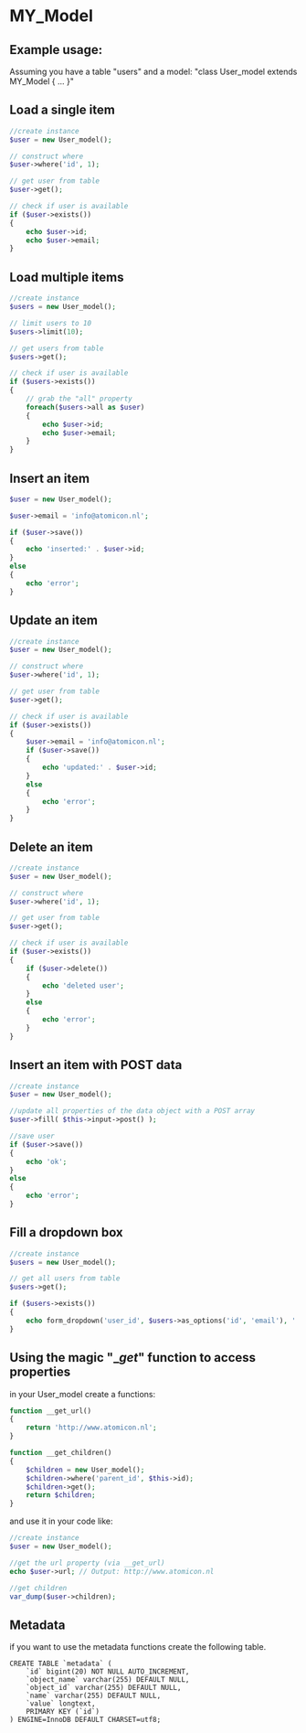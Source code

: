 # MY_Model

## Example usage:

Assuming you have a table "users"
and a model: "class User_model extends MY_Model { ... }"

## Load a single item

```php
//create instance
$user = new User_model();

// construct where
$user->where('id', 1);

// get user from table
$user->get();

// check if user is available
if ($user->exists())
{
	echo $user->id;
	echo $user->email;
}
```

## Load multiple items

```php
//create instance
$users = new User_model();

// limit users to 10
$users->limit(10);

// get users from table
$users->get();

// check if user is available
if ($users->exists())
{
	// grab the "all" property
	foreach($users->all as $user)
	{
		echo $user->id;
		echo $user->email;
	}
}
```

## Insert an item

```php
$user = new User_model();

$user->email = 'info@atomicon.nl';

if ($user->save())
{
	echo 'inserted:' . $user->id;
}
else
{
	echo 'error';
}
```

## Update an item

```php
//create instance
$user = new User_model();

// construct where
$user->where('id', 1);

// get user from table
$user->get();

// check if user is available
if ($user->exists())
{
	$user->email = 'info@atomicon.nl';
	if ($user->save())
	{
		echo 'updated:' . $user->id;
	}
	else
	{
		echo 'error';
	}
}
```

## Delete an item 

```php
//create instance
$user = new User_model();

// construct where
$user->where('id', 1);

// get user from table
$user->get();

// check if user is available
if ($user->exists())
{
	if ($user->delete())
	{
		echo 'deleted user';
	}
	else
	{
		echo 'error';
	}
}
```

## Insert an item with POST data

```php
//create instance
$user = new User_model();

//update all properties of the data object with a POST array
$user->fill( $this->input->post() );

//save user
if ($user->save())
{
	echo 'ok';
}
else
{
	echo 'error';
}
```

## Fill a dropdown box

```php
//create instance
$users = new User_model();

// get all users from table
$users->get();

if ($users->exists())
{
	echo form_dropdown('user_id', $users->as_options('id', 'email'), '');
}
```

## Using the magic "__get_" function to access properties

in your User_model create a functions:

```php
function __get_url()
{
	return 'http://www.atomicon.nl';
}

function __get_children()
{
	$children = new User_model();
	$children->where('parent_id', $this->id);
	$children->get();
	return $children;
}
```

and use it in your code like:

```php
//create instance
$user = new User_model();

//get the url property (via __get_url)
echo $user->url; // Output: http://www.atomicon.nl

//get children
var_dump($user->children);
```

## Metadata

if you want to use the metadata functions create the following table.

```
CREATE TABLE `metadata` (
	`id` bigint(20) NOT NULL AUTO_INCREMENT,
	`object_name` varchar(255) DEFAULT NULL,
	`object_id` varchar(255) DEFAULT NULL,
	`name` varchar(255) DEFAULT NULL,
	`value` longtext,
	PRIMARY KEY (`id`)
) ENGINE=InnoDB DEFAULT CHARSET=utf8;
```
